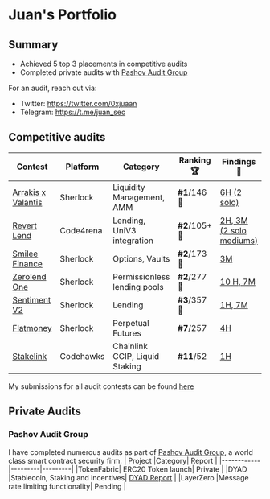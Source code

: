 # Juan's Portfolio

## Summary
- Achieved 5 top 3 placements in competitive audits
- Completed private audits with [Pashov Audit Group](https://x.com/PashovAuditGrp)

For an audit, reach out via:
- Twitter: https://twitter.com/0xjuaan
- Telegram: https://t.me/juan_sec

## Competitive audits

| Contest    |Platform| Category                  | Ranking 🏆   | Findings 🔎|
|------------|---------|------------------|-----------|----------|
| [Arrakis x Valantis](https://audits.sherlock.xyz/contests/195/leaderboard)| Sherlock | Liquidity Management, AMM | **#1**/146 🥇| [6H (2 solo)](https://github.com/sherlock-audit/2024-03-arrakis-judging/issues?q=is%3Aissue+juaan+label%3AReward+)
| [Revert Lend](https://code4rena.com/audits/2024-03-revert-lend#top)| Code4rena | Lending, UniV3 integration |**#2**/105+ 🥈 | [2H, 3M (2 solo mediums)](https://github.com/0xjuaan/audits/blob/main/contests/2024-03-revert-lend.md) |
| [Smilee Finance](https://audits.sherlock.xyz/contests/180)| Sherlock | Options, Vaults | **#2**/173 🥈| [3M](https://github.com/0xjuaan/audits/blob/main/contests/2024-02-smilee-finance.md) |
| [Zerolend One](https://audits.sherlock.xyz/contests/466/leaderboard) | Sherlock | Permissionless lending pools | **#2**/277🥈| [10 H, 7M](https://github.com/sherlock-audit/2024-06-new-scope-judging/issues?q=is%3Aissue+Obsidian+label%3AReward+)
| [Sentiment V2](https://audits.sherlock.xyz/contests/349?filter=results) | Sherlock | Lending | **#3**/357 🥉 | [1H, 7M](https://github.com/sherlock-audit/2024-08-sentiment-v2-judging/issues?q=is%3Aissue+Obsidian+label%3Areward+sort%3Acreated-asc) | 
| [Flatmoney](https://audits.sherlock.xyz/contests/132) | Sherlock | Perpetual Futures         | **#7**/257  | [4H](https://github.com/0xjuaan/audits/blob/main/contests/2024-01-flatmoney.md)        |
| [Stakelink](https://www.codehawks.com/contests/clqf7mgla0001yeyfah59c674) | Codehawks   | Chainlink CCIP, Liquid Staking | **#11**/52       | [1H](https://github.com/0xjuaan/audits/blob/main/contests/2023-12-stakelink.md)    |

My submissions for all audit contests can be found [here](https://audits.sherlock.xyz/watson/juaan)

## Private Audits

### Pashov Audit Group
I have completed numerous audits as part of [Pashov Audit Group](https://x.com/PashovAuditGrp), a world class smart contract security firm. 
| Project    |Category| Report |
|------------|---------|---------|
|TokenFabric| ERC20 Token launch| Private |
|DYAD       |Stablecoin, Staking and incentives| [DYAD Report](https://github.com/pashov/audits/blob/master/team/pdf/Dyad-security-review.pdf) |
|LayerZero  |Message rate limiting functionality| Pending |

